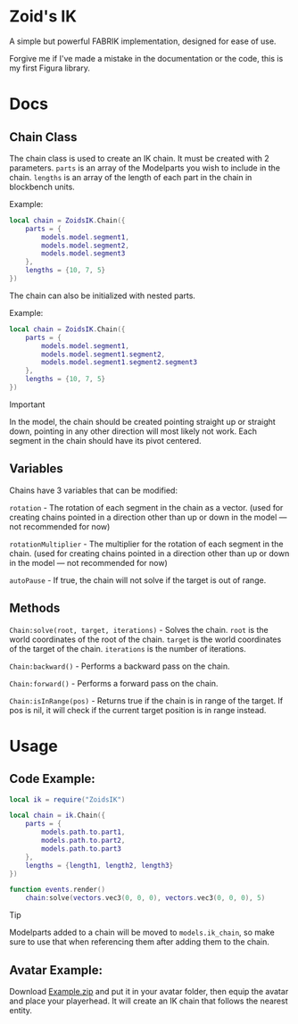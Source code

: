 # Zoid's IK
A simple but powerful FABRIK implementation, designed for ease of use.

Forgive me if I've made a mistake in the documentation or the code, this is my first Figura library.

# Docs
## Chain Class
The chain class is used to create an IK chain. It must be created with 2 parameters. `parts` is an array of the Modelparts you wish to include in the chain. `lengths` is an array of the length of each part in the chain in blockbench units.

Example:
```lua
local chain = ZoidsIK.Chain({
    parts = {
        models.model.segment1,
        models.model.segment2,
        models.model.segment3
    },
    lengths = {10, 7, 5}
})
```
The chain can also be initialized with nested parts.

Example:
```lua
local chain = ZoidsIK.Chain({
    parts = {
        models.model.segment1,
        models.model.segment1.segment2,
        models.model.segment1.segment2.segment3
    },
    lengths = {10, 7, 5}
})
```
> [!IMPORTANT]  
> In the model, the chain should be created pointing straight up or straight down, pointing in any other direction will most likely not work. Each segment in the chain should have its pivot centered.

## Variables
Chains have 3 variables that can be modified:

`rotation` - The rotation of each segment in the chain as a vector. (used for creating chains pointed in a direction other than up or down in the model — not recommended for now)

`rotationMultiplier` - The multiplier for the rotation of each segment in the chain. (used for creating chains pointed in a direction other than up or down in the model — not recommended for now)

`autoPause` - If true, the chain will not solve if the target is out of range.

## Methods

`Chain:solve(root, target, iterations)` - Solves the chain. `root` is the world coordinates of the root of the chain. `target` is the world coordinates of the target of the chain. `iterations` is the number of iterations.

`Chain:backward()` - Performs a backward pass on the chain.

`Chain:forward()` - Performs a forward pass on the chain.

`Chain:isInRange(pos)` - Returns true if the chain is in range of the target. If pos is nil, it will check if the current target position is in range instead.

# Usage
## Code Example:
```lua
local ik = require("ZoidsIK")

local chain = ik.Chain({
    parts = {
        models.path.to.part1,
        models.path.to.part2,
        models.path.to.part3
    },
    lengths = {length1, length2, length3}
})

function events.render()
    chain:solve(vectors.vec3(0, 0, 0), vectors.vec3(0, 0, 0), 5)
```
> [!TIP]  
> Modelparts added to a chain will be moved to `models.ik_chain`, so make sure to use that when referencing them after adding them to the chain.
## Avatar Example:
Download [Example.zip](https://github.com/TheZoidMaster/FiguraLibs/blob/main/ZoidsIK/Example.zip) and put it in your avatar folder, then equip the avatar and place your playerhead. It will create an IK chain that follows the nearest entity.
